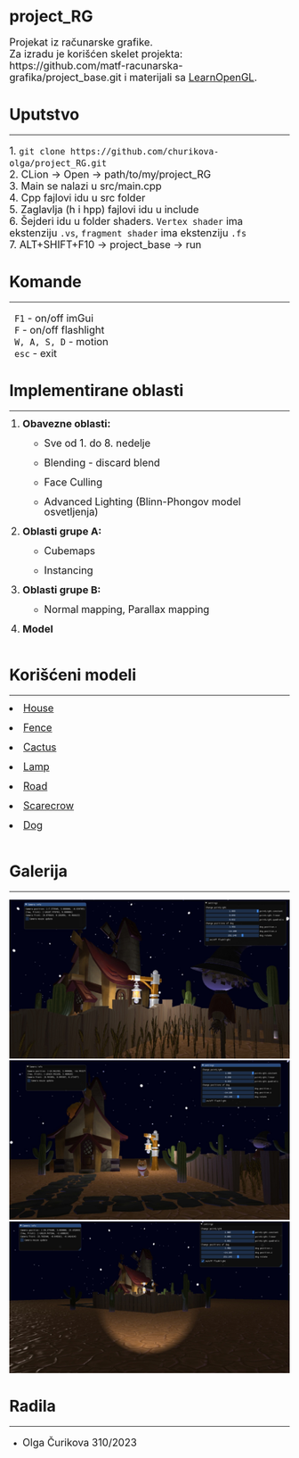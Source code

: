 # project_RG

<style>
    .text{
    font-size: 18px;
}
    .table{
    padding: 0;
    font-size: 18px;
    margin: 0;
    line-height: 1.0;
}
    .margin_table{
    margin-left: 15px;
    margin-top: 0;
}
</style>
<p class="text">Projekat iz računarske grafike. <br/>
Za izradu je korišćen skelet projekta: <a>https://github.com/matf-racunarska-grafika/project_base.git</a> i materijali sa <a href="https://learnopengl.com/">LearnOpenGL</a>.</p>


# Uputstvo
<hr/>

<p class="text">
1. <code>git clone https://github.com/churikova-olga/project_RG.git</code><br/>
2. CLion -> Open -> path/to/my/project_RG<br/>
3. Main se nalazi u src/main.cpp<br/>
4. Cpp fajlovi idu u src folder<br/>
5. Zaglavlja (h i hpp) fajlovi idu u include<br/>
6. Šejderi idu u folder shaders. <code>Vertex shader</code> ima ekstenziju <code>.vs</code>, <code>fragment shader</code> ima ekstenziju <code>.fs</code><br/>
7. ALT+SHIFT+F10 -> project_base -> run<br/>
</p>

# Komande
<hr/>

<p class="text">
<code> F1</code> - on/off imGui <br/>
<code> F</code> - on/off flashlight <br/>
<code> W, A, S, D</code> - motion <br/>
<code> esc</code> - exit <br/>
</p>

# Implementirane oblasti
<hr>

<ol>
<li class="table"><b>Obavezne oblasti:</b></li></br>
<ul class="margin_table"> 
    <li class="table">Sve od 1. do 8. nedelje</li></br>
    <li class="table">Blending - discard blend</li></br>
    <li class="table">Face Culling</li></br>
    <li class="table">Advanced Lighting (Blinn-Phongov model osvetljenja)</li></br>
</ul>
<li class="table"><b>Oblasti grupe A:</b></li></br>
<ul class="margin_table"> 
    <li class="table">Cubemaps</li></br>
    <li class="table">Instancing</li></br>
</ul>
<li class="table"><b>Oblasti grupe B:</b></li></br>
<ul class="margin_table"> 
    <li class="table"> Normal mapping, Parallax mapping</li></br>
</ul>
<li class="table"><b>Model</b></li></br>
</ol>

# Korišćeni modeli
<hr/>
<li class="table"><a href="https://sketchfab.com/3d-models/farmers-house-8d33565e40934e4ca6f1ef5c3159d79f"> House </a></li></br>
<li class="table"><a href="https://sketchfab.com/3d-models/low-poly-wood-fence-on-grass-d35a038f74ea47819459cabae8c28c62"> Fence </a></li></br>
<li class="table"><a href="https://sketchfab.com/3d-models/cactus-pack-588596f1601d48e6ad4cb24b31c3f33c"> Cactus </a></li></br>
<li class="table"><a href="https://sketchfab.com/3d-models/lamp-post-421ce82678704dabb5823f08644d87d8"> Lamp </a></li></br>
<li class="table"><a href="https://sketchfab.com/3d-models/way-path-blocks-d376db1e5cdd4f0385c5619fb392f150"> Road </a></li></br>
<li class="table"><a href="https://sketchfab.com/3d-models/scarecrow-d88e3fd71cff457c99624267e9a0d045"> Scarecrow </a></li></br>
<li class="table"><a href="https://sketchfab.com/3d-models/shiba-faef9fe5ace445e7b2989d1c1ece361c"> Dog </a></li></br>

# Galerija
<hr/>

![Image 1](https://github.com/churikova-olga/project-RG/raw/master/galery/src2.jpg)
![Image 2](https://github.com/churikova-olga/project-RG/raw/master/galery/src1.jpg)
![Image 3](https://github.com/churikova-olga/project-RG/raw/master/galery/src3.jpg)

# Radila
<hr/>

* <p class="text">Olga Čurikova 310/2023</p>